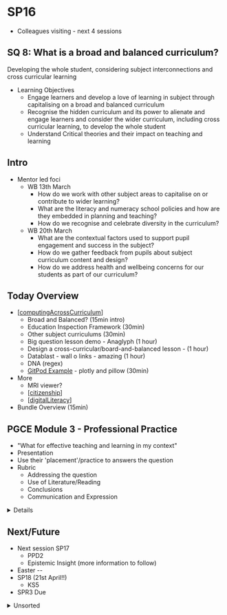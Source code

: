SP16
====

* Colleagues visiting - next 4 sessions

SQ 8: What is a broad and balanced curriculum?
-----------------------------------------------

Developing the whole student, considering subject interconnections and cross curricular 
learning

* Learning Objectives
    * Engage learners and develop a love of learning in subject through capitalising on a broad and balanced curriculum
    * Recognise the hidden curriculum and its power to alienate and engage learners and consider the wider curriculum, including cross curricular learning, to develop the whole student
    * Understand Critical theories and their impact on teaching and learning 


Intro
-----

* Mentor led foci 
    * WB 13th March
        * How do we work with other subject areas to capitalise on or contribute to wider learning?
        * What are the literacy and numeracy school policies and how are they embedded in planning and teaching?
        * How do we recognise and celebrate diversity in the curriculum?
    * WB 20th March
        * What are the contextual factors used to support pupil engagement and success in the subject?
        * How do we gather feedback from pupils about subject curriculum content and design?
        * How do we address health and wellbeing concerns for our students as part of our curriculum?


Today Overview
---------------

* [[computingAcrossCurriculum]]
    * Broad and Balanced? (15min intro)
    * Education Inspection Framework (30min)
    * Other subject curriculums (30min)
    * Big question lesson demo - Anaglyph (1 hour)
    * Design a cross-curricular/board-and-balanced lesson - (1 hour)
    * Datablast - wall o links - amazing (1 hour)
    * DNA (regex)
    * [GitPod Example](https://github.com/calaldees/GitPodExample) - plotly and pillow (30min)
* More
    * MRI viewer?
    * [[citizenship]]
    * [[digitalLiteracy]]
* Bundle Overview (15min)


PGCE Module 3 - Professional Practice
--------
* "What for effective teaching and learning in my context"
* Presentation
* Use their 'placement'/practice to answers the question
* Rubric
  * Addressing the question
  * Use of Literature/Reading
  * Conclusions
  * Communication and Expression

<details>

* [Blackboard](https://learn.canterbury.ac.uk/ultra/courses/_20405_1/outline)
* Not having teaching assigned to it. EP Evenings?
* [draft rubric](https://cccu.sharepoint.com/:w:/r/sites/SecondaryEducation2223/_layouts/15/WopiFrame2.aspx?action=edit&sourcedoc=%7B8f7e0a13-f820-41bc-8c56-d9a93a55c3b9%7D&wdOrigin=TEAMS-ELECTRON.teams.mw&wdExp=TEAMS-CONTROL&wdhostclicktime=1678959313876&web=1)
* Some presentations 'recorded' - standardise 'before' double (person) marking
</details>


Next/Future
----
* Next session SP17
  * PPD2
  * Epistemic Insight (more information to follow)
* Easter --
* SP18 (21st April!!)
  * KS5
* SPR3 Due



<details>
<summary>Unsorted</summary>

Citizenship
FBV
Diversity
Primary transition
School trips

Creativity
Opportunity

Local context
Links to other subjects
project
intentions behind curriculum
Transferable skills
  communication
Pastoral (vertical/mentoring)

Literacy/numeracy policy in subject
Work with other subjects
Feedback from students
health and wellbeing
</details>

[//begin]: # "Autogenerated link references for markdown compatibility"
[computingAcrossCurriculum]: computingAcrossCurriculum.md "Computing Across the Curriculum"
[citizenship]: citizenship.md "Citizenship"
[digitalLiteracy]: digitalLiteracy.md "Digital Literacy"
[//end]: # "Autogenerated link references"